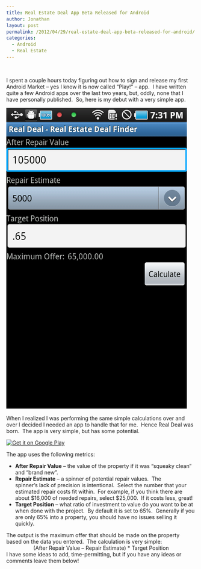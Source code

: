 ```yaml
---
title: Real Estate Deal App Beta Released for Android
author: Jonathan
layout: post
permalink: /2012/04/29/real-estate-deal-app-beta-released-for-android/
categories:
  - Android
  - Real Estate
---
```

&nbsp;

I spent a couple hours today figuring out how to sign and release my first Android Market &#8211; yes I know it is now called &#8220;Play!&#8221; &#8211; app.  I have written quite a few Android apps over the last two years, but, oddly, none that I have personally published.  So, here is my debut with a very simple app.

[<img class="aligncenter size-full wp-image-51" title="Real Deal - Maximum Offer" src="/images/posts/2012/04/device-2012-04-29-193008.png" alt="" width="480" height="800" />][1]

When I realized I was performing the same simple calculations over and over I decided I needed an app to handle that for me.  Hence Real Deal was born.  The app is very simple, but has some potential.

<a title="Find Real Deal on Google Play!" href="http://play.google.com/store/apps/details?id=org.smartinvestments.realdeal" target="_blank"><img class="aligncenter" src="http://www.android.com/images/brand/get_it_on_play_logo_large.png" alt="Get it on Google Play" /></a>

The app uses the following metrics:

*   **After Repair Value** &#8211; the value of the property if it was &#8220;squeaky clean&#8221; and &#8220;brand new&#8221;.
*   **Repair Estimate** &#8211; a spinner of potential repair values.  The spinner&#8217;s lack of precision is intentional.  Select the number that your estimated repair costs fit within.  For example, if you think there are about $16,000 of needed repairs, select $25,000.  If it costs less, great!
*   **Target Position** &#8211; what ratio of investment to value do you want to be at when done with the project.  By default it is set to 65%.  Generally if you are only 65% into a property, you should have no issues selling it quickly.

<div>
  The output is the maximum offer that should be made on the property based on the data you entered.  The calculation is very simple:
</div>

<div style="text-align: center;">
  (After Repair Value &#8211; Repair Estimate) * Target Position
</div>

<div style="text-align: left;">
  I have some ideas to add, time-permitting, but if you have any ideas or comments leave them below!
</div>

 [1]: /images/posts/2012/04/device-2012-04-29-193008.png
